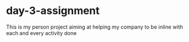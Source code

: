 # day-3-assignment
This is my person project aiming at helping my company to be inline with each and every activity done 

